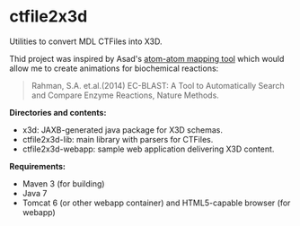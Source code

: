 ctfile2x3d
==========

Utilities to convert MDL CTFiles into X3D.

Thid project was inspired by Asad's [atom-atom mapping tool](https://github.com/asad/AAMTool)
which would allow me to create animations for biochemical reactions:
>Rahman, S.A. et.al.(2014) EC-BLAST: A Tool to Automatically Search and Compare Enzyme Reactions, Nature Methods.

**Directories and contents:**
* x3d: JAXB-generated java package for X3D schemas.
* ctfile2x3d-lib: main library with parsers for CTFiles.
* ctfile2x3d-webapp: sample web application delivering X3D content.

**Requirements:**
* Maven 3 (for building)
* Java 7
* Tomcat 6 (or other webapp container) and HTML5-capable browser (for webapp)
